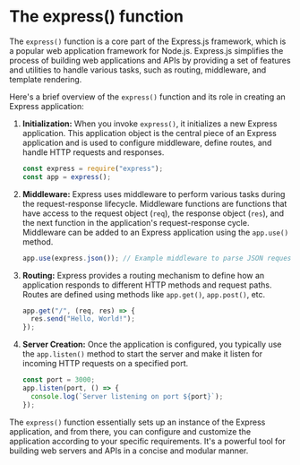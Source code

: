 # The express() function

The `express()` function is a core part of the Express.js framework, which is a popular web application framework for Node.js. Express.js simplifies the process of building web applications and APIs by providing a set of features and utilities to handle various tasks, such as routing, middleware, and template rendering.

Here's a brief overview of the `express()` function and its role in creating an Express application:

1. **Initialization:**
   When you invoke `express()`, it initializes a new Express application. This application object is the central piece of an Express application and is used to configure middleware, define routes, and handle HTTP requests and responses.

   ```javascript
   const express = require("express");
   const app = express();
   ```

2. **Middleware:**
   Express uses middleware to perform various tasks during the request-response lifecycle. Middleware functions are functions that have access to the request object (`req`), the response object (`res`), and the next function in the application's request-response cycle. Middleware can be added to an Express application using the `app.use()` method.

   ```javascript
   app.use(express.json()); // Example middleware to parse JSON requests
   ```

3. **Routing:**
   Express provides a routing mechanism to define how an application responds to different HTTP methods and request paths. Routes are defined using methods like `app.get()`, `app.post()`, etc.

   ```javascript
   app.get("/", (req, res) => {
     res.send("Hello, World!");
   });
   ```

4. **Server Creation:**
   Once the application is configured, you typically use the `app.listen()` method to start the server and make it listen for incoming HTTP requests on a specified port.

   ```javascript
   const port = 3000;
   app.listen(port, () => {
     console.log(`Server listening on port ${port}`);
   });
   ```

The `express()` function essentially sets up an instance of the Express application, and from there, you can configure and customize the application according to your specific requirements. It's a powerful tool for building web servers and APIs in a concise and modular manner.
